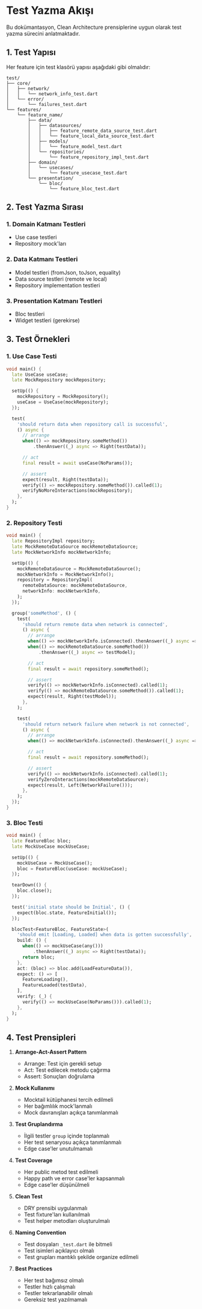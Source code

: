 # Test Yazma Akışı

Bu dokümantasyon, Clean Architecture prensiplerine uygun olarak test yazma sürecini anlatmaktadır.

## 1. Test Yapısı

Her feature için test klasörü yapısı aşağıdaki gibi olmalıdır:

```
test/
├── core/
│   ├── network/
│   │   └── network_info_test.dart
│   └── error/
│       └── failures_test.dart
└── features/
    └── feature_name/
        ├── data/
        │   ├── datasources/
        │   │   ├── feature_remote_data_source_test.dart
        │   │   └── feature_local_data_source_test.dart
        │   ├── models/
        │   │   └── feature_model_test.dart
        │   └── repositories/
        │       └── feature_repository_impl_test.dart
        ├── domain/
        │   └── usecases/
        │       └── feature_usecase_test.dart
        └── presentation/
            └── bloc/
                └── feature_bloc_test.dart
```

## 2. Test Yazma Sırası

### 1. Domain Katmanı Testleri
- Use case testleri
- Repository mock'ları

### 2. Data Katmanı Testleri
- Model testleri (fromJson, toJson, equality)
- Data source testleri (remote ve local)
- Repository implementation testleri

### 3. Presentation Katmanı Testleri
- Bloc testleri
- Widget testleri (gerekirse)

## 3. Test Örnekleri

### 1. Use Case Testi
```dart
void main() {
  late UseCase useCase;
  late MockRepository mockRepository;

  setUp(() {
    mockRepository = MockRepository();
    useCase = UseCase(mockRepository);
  });

  test(
    'should return data when repository call is successful',
    () async {
      // arrange
      when(() => mockRepository.someMethod())
          .thenAnswer((_) async => Right(testData));

      // act
      final result = await useCase(NoParams());

      // assert
      expect(result, Right(testData));
      verify(() => mockRepository.someMethod()).called(1);
      verifyNoMoreInteractions(mockRepository);
    },
  );
}
```

### 2. Repository Testi
```dart
void main() {
  late RepositoryImpl repository;
  late MockRemoteDataSource mockRemoteDataSource;
  late MockNetworkInfo mockNetworkInfo;

  setUp(() {
    mockRemoteDataSource = MockRemoteDataSource();
    mockNetworkInfo = MockNetworkInfo();
    repository = RepositoryImpl(
      remoteDataSource: mockRemoteDataSource,
      networkInfo: mockNetworkInfo,
    );
  });

  group('someMethod', () {
    test(
      'should return remote data when network is connected',
      () async {
        // arrange
        when(() => mockNetworkInfo.isConnected).thenAnswer((_) async => true);
        when(() => mockRemoteDataSource.someMethod())
            .thenAnswer((_) async => testModel);

        // act
        final result = await repository.someMethod();

        // assert
        verify(() => mockNetworkInfo.isConnected).called(1);
        verify(() => mockRemoteDataSource.someMethod()).called(1);
        expect(result, Right(testModel));
      },
    );

    test(
      'should return network failure when network is not connected',
      () async {
        // arrange
        when(() => mockNetworkInfo.isConnected).thenAnswer((_) async => false);

        // act
        final result = await repository.someMethod();

        // assert
        verify(() => mockNetworkInfo.isConnected).called(1);
        verifyZeroInteractions(mockRemoteDataSource);
        expect(result, Left(NetworkFailure()));
      },
    );
  });
}
```

### 3. Bloc Testi
```dart
void main() {
  late FeatureBloc bloc;
  late MockUseCase mockUseCase;

  setUp(() {
    mockUseCase = MockUseCase();
    bloc = FeatureBloc(useCase: mockUseCase);
  });

  tearDown(() {
    bloc.close();
  });

  test('initial state should be Initial', () {
    expect(bloc.state, FeatureInitial());
  });

  blocTest<FeatureBloc, FeatureState>(
    'should emit [Loading, Loaded] when data is gotten successfully',
    build: () {
      when(() => mockUseCase(any()))
          .thenAnswer((_) async => Right(testData));
      return bloc;
    },
    act: (bloc) => bloc.add(LoadFeatureData()),
    expect: () => [
      FeatureLoading(),
      FeatureLoaded(testData),
    ],
    verify: (_) {
      verify(() => mockUseCase(NoParams())).called(1);
    },
  );
}
```

## 4. Test Prensipleri

1. **Arrange-Act-Assert Pattern**
   - Arrange: Test için gerekli setup
   - Act: Test edilecek metodu çağırma
   - Assert: Sonuçları doğrulama

2. **Mock Kullanımı**
   - Mocktail kütüphanesi tercih edilmeli
   - Her bağımlılık mock'lanmalı
   - Mock davranışları açıkça tanımlanmalı

3. **Test Gruplandırma**
   - İlgili testler `group` içinde toplanmalı
   - Her test senaryosu açıkça tanımlanmalı
   - Edge case'ler unutulmamalı

4. **Test Coverage**
   - Her public metod test edilmeli
   - Happy path ve error case'ler kapsanmalı
   - Edge case'ler düşünülmeli

5. **Clean Test**
   - DRY prensibi uygulanmalı
   - Test fixture'ları kullanılmalı
   - Test helper metodları oluşturulmalı

6. **Naming Convention**
   - Test dosyaları `_test.dart` ile bitmeli
   - Test isimleri açıklayıcı olmalı
   - Test grupları mantıklı şekilde organize edilmeli

7. **Best Practices**
   - Her test bağımsız olmalı
   - Testler hızlı çalışmalı
   - Testler tekrarlanabilir olmalı
   - Gereksiz test yazılmamalı 